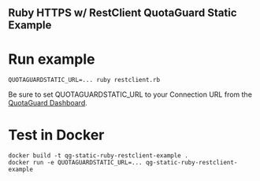 Ruby HTTPS w/ RestClient QuotaGuard Static Example
--

# Run example
```
QUOTAGUARDSTATIC_URL=... ruby restclient.rb
```

Be sure to set QUOTAGUARDSTATIC_URL to your Connection URL from the [QuotaGuard Dashboard](https://www.quotaguard.com/setup/outbound).

# Test in Docker
```
docker build -t qg-static-ruby-restclient-example .
docker run -e QUOTAGUARDSTATIC_URL=... qg-static-ruby-restclient-example
```
